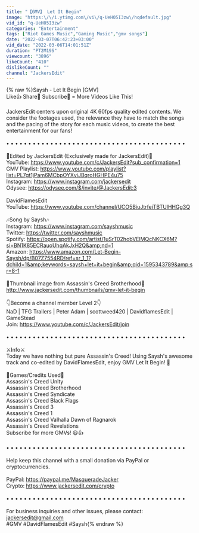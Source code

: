 ```yaml
---
title: "【GMV】 Let It Begin"
image: "https:\/\/i.ytimg.com\/vi\/q-UeH05I3zw\/hqdefault.jpg"
vid_id: "q-UeH05I3zw"
categories: "Entertainment"
tags: ["Riot Games Music","Gaming Music","gmv songs"]
date: "2022-03-07T06:42:23+03:00"
vid_date: "2022-03-06T14:01:51Z"
duration: "PT2M19S"
viewcount: "3896"
likeCount: "410"
dislikeCount: ""
channel: "JackersEdit"
---
```

{% raw %}Saysh - Let It Begin [GMV]<br />Like👍 Share🚀 Subscribe🔔 = More Videos Like This!<br /><br />JackersEdit centers upon original 4K 60fps quality edited contents. We consider the footages used, the relevance they have to match the songs and the pacing of the story for each music videos, to create the best entertainment for our fans!<br /><br />• • • • • • • • • • • • • • • • • • • • • • • • • • • • • • • • • • • • • • • • •<br /><br />🎥Edited by JackersEdit (Exclusively made for JackersEdit)🎥<br />YouTube: <a rel="nofollow" target="blank" href="https://www.youtube.com/c/JackersEdit?sub_confirmation=1">https://www.youtube.com/c/JackersEdit?sub_confirmation=1</a><br />GMV Playlist: <a rel="nofollow" target="blank" href="https://www.youtube.com/playlist?list=PL7gt1jPam6MCbpOYXviJBqroHGHPE4u75">https://www.youtube.com/playlist?list=PL7gt1jPam6MCbpOYXviJBqroHGHPE4u75</a><br />Instagram: <a rel="nofollow" target="blank" href="https://www.instagram.com/jackersedit">https://www.instagram.com/jackersedit</a><br />Odysee: <a rel="nofollow" target="blank" href="https://odysee.com/$/invite/@JackersEdit:3">https://odysee.com/$/invite/@JackersEdit:3</a><br /><br />DavidFlamesEdit<br />YouTube: <a rel="nofollow" target="blank" href="https://www.youtube.com/channel/UCO5BiuJtrfeiTBTUlHHGg3Q">https://www.youtube.com/channel/UCO5BiuJtrfeiTBTUlHHGg3Q</a><br /><br />🎶Song by Saysh🎶<br />Instagram: <a rel="nofollow" target="blank" href="https://www.instagram.com/sayshmusic">https://www.instagram.com/sayshmusic</a><br />Twitter: <a rel="nofollow" target="blank" href="https://twitter.com/sayshmusic">https://twitter.com/sayshmusic</a><br />Spotify: <a rel="nofollow" target="blank" href="https://open.spotify.com/artist/1uSrT02hobVElMQcNKCX6M?si=BN1K85ECRauoUhqAkJxH2Q&amp;nd=1">https://open.spotify.com/artist/1uSrT02hobVElMQcNKCX6M?si=BN1K85ECRauoUhqAkJxH2Q&amp;nd=1</a><br />Amazon: <a rel="nofollow" target="blank" href="https://www.amazon.com/Let-Begin-Saysh/dp/B07Z7554RD/ref=sr_1_1?dchild=1&amp;keywords=saysh+let+it+begin&amp;qid=1595343789&amp;sr=8-1">https://www.amazon.com/Let-Begin-Saysh/dp/B07Z7554RD/ref=sr_1_1?dchild=1&amp;keywords=saysh+let+it+begin&amp;qid=1595343789&amp;sr=8-1</a><br /><br />🍑Thumbnail image from Assassin's Creed Brotherhood🍑<br /><a rel="nofollow" target="blank" href="http://www.jackersedit.com/thumbnails/gmv-let-it-begin">http://www.jackersedit.com/thumbnails/gmv-let-it-begin</a><br /><br />👇Become a channel member Level 2👇<br />NaD | TFG Trailers | Peter Adam | scottweed420 | DavidflamesEdit | GameStead<br />Join: <a rel="nofollow" target="blank" href="https://www.youtube.com/c/JackersEdit/join">https://www.youtube.com/c/JackersEdit/join</a><br /><br />• • • • • • • • • • • • • • • • • • • • • • • • • • • • • • • • • • • • • • • • •<br /><br />⚔️Info⚔️<br />Today we have nothing but pure Assassin's Creed! Using Saysh's awesome track and co-edited by DavidFlamesEdit, enjoy GMV Let It Begin! 🦅<br /><br />🚀Games/Credits Used🚀<br />Assassin's Creed Unity<br />Assassin's Creed Brotherhood<br />Assassin's Creed Syndicate<br />Assassin's Creed Black Flags<br />Assassin's Creed 3<br />Assassin's Creed 1<br />Assassin's Creed Valhalla Dawn of Ragnarok<br />Assassin's Creed Revelations<br />Subscribe for more GMVs! 😃👍<br /><br />• • • • • • • • • • • • • • • • • • • • • • • • • • • • • • • • • • • • • • • • •<br /><br />Help keep this channel with a small donation via PayPal or cryptocurrencies. <br /><br />PayPal: <a rel="nofollow" target="blank" href="https://paypal.me/MasqueradeJacker">https://paypal.me/MasqueradeJacker</a><br />Crypto: <a rel="nofollow" target="blank" href="https://www.jackersedit.com/crypto">https://www.jackersedit.com/crypto</a><br /><br />• • • • • • • • • • • • • • • • • • • • • • • • • • • • • • • • • • • • • • • • •<br /><br />For business inquiries and other issues, please contact: jackersedit@gmail.com<br />#GMV #DavidFlamesEdit #Saysh{% endraw %}
